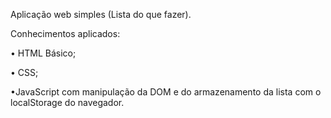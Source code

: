 Aplicação web simples (Lista do que fazer).

Conhecimentos aplicados:

• HTML Básico;


• CSS;



•JavaScript com manipulação da DOM e do armazenamento da lista com o localStorage do navegador.

